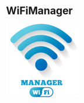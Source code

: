 # WiFiManager

<img src="https://github.com/Soufiyan97/WiFiManager/blob/master/screenshots/wififinal.png" width="200" height="200" />
